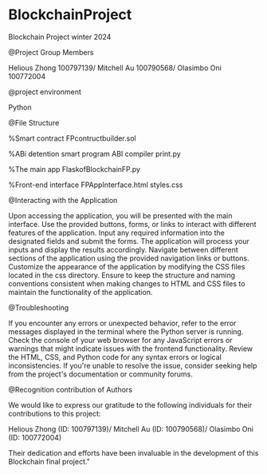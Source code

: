 # BlockchainProject

Blockchain Project winter 2024

@Project Group Members 

Helious Zhong 100797139/
Mitchell Au		100790568/
Olasimbo Oni	100772004

@project environment

Python

@File Structure

%Smart contract
FPcontructbuilder.sol

%ABi detention smart program
ABI compiler print.py

%The main app
FlaskofBlockchainFP.py

%Front-end interface
FPAppInterface.html
styles.css


@Interacting with the Application

Upon accessing the application, you will be presented with the main interface.
Use the provided buttons, forms, or links to interact with different features of the application.
Input any required information into the designated fields and submit the forms.
The application will process your inputs and display the results accordingly.
Navigate between different sections of the application using the provided navigation links or buttons.
Customize the appearance of the application by modifying the CSS files located in the css directory.
Ensure to keep the structure and naming conventions consistent when making changes to HTML and CSS files to maintain the functionality of the application.

@Troubleshooting

If you encounter any errors or unexpected behavior, refer to the error messages displayed in the terminal where the Python server is running.
Check the console of your web browser for any JavaScript errors or warnings that might indicate issues with the frontend functionality.
Review the HTML, CSS, and Python code for any syntax errors or logical inconsistencies.
If you're unable to resolve the issue, consider seeking help from the project's documentation or community forums.

@Recognition contribution of Authors

We would like to express our gratitude to the following individuals for their contributions to this project:

Helious Zhong (ID: 100797139)/
Mitchell Au (ID: 100790568)/
Olasimbo Oni (ID: 100772004)

Their dedication and efforts have been invaluable in the development of this Blockchain final project."
